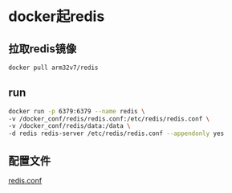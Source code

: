 # docker起redis

## 拉取redis镜像

```bash
docker pull arm32v7/redis
```

## run

```bash
docker run -p 6379:6379 --name redis \
-v /docker_conf/redis/redis.conf:/etc/redis/redis.conf \
-v /docker_conf/redis/data:/data \
-d redis redis-server /etc/redis/redis.conf --appendonly yes
```

## 配置文件

[redis.conf](https://github.com/antirez/redis/blob/3.2/redis.conf)
